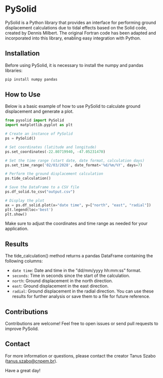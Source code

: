 # PySolid
PySolid is a Python library that provides an interface for performing ground displacement calculations due to tidal effects based on the Solid code, created by Dennis Milbert. The original Fortran code has been adapted and incorporated into this library, enabling easy integration with Python.

## Installation
Before using PySolid, it is necessary to install the numpy and pandas libraries:

```bash
pip install numpy pandas
```

## How to Use
Below is a basic example of how to use PySolid to calculate ground displacement and generate a plot.

```python
from pysolid import PySolid
import matplotlib.pyplot as plt

# Create an instance of PySolid
ps = PySolid()

# Set coordinates (latitude and longitude)
ps.set_coordinates(-22.80719940, -47.05231470)

# Set the time range (start date, date format, calculation days)
ps.set_time_range('02/03/2028', date_format='%d/%m/%Y', days=7)

# Perform the ground displacement calculation
ps.tide_calculation()

# Save the DataFrame to a CSV file
ps.df_solid.to_csv("output.csv")

# Display the plot
ax = ps.df_solid.plot(x="date time", y=["north", "east", "radial"])
plt.legend(loc='best')
plt.show()
```

Make sure to adjust the coordinates and time range as needed for your application.

## Results
The tide_calculation() method returns a pandas DataFrame containing the following columns:

- ```date time```: Date and time in the "dd/mm/yyyy hh:mm:ss" format.
- ```seconds```: Time in seconds since the start of the calculation.
- ```north```: Ground displacement in the north direction.
- ```east```: Ground displacement in the east direction.
- ```radial```: Ground displacement in the radial direction.
You can use these results for further analysis or save them to a file for future reference.

## Contributions
Contributions are welcome! Feel free to open issues or send pull requests to improve PySolid.

## Contact
For more information or questions, please contact the creator Tanus Szabo (tanus.szabo@cnpem.br).

Have a great day!